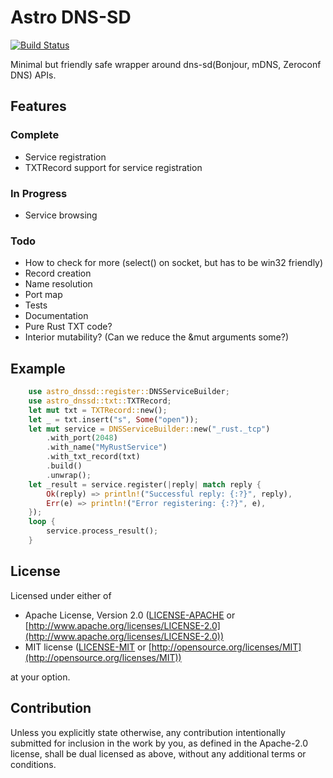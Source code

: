 # Astro DNS-SD

[![Build Status](https://dev.azure.com/AstroHQ/astro-dnssd/_apis/build/status/AstroHQ.astro-dnssd?branchName=master)](https://dev.azure.com/AstroHQ/astro-dnssd/_build/latest?definitionId=1&branchName=master)

Minimal but friendly safe wrapper around dns-sd(Bonjour, mDNS, Zeroconf DNS) APIs.

## Features

### Complete

- Service registration
- TXTRecord support for service registration

### In Progress

- Service browsing

### Todo

- How to check for more (select() on socket, but has to be win32 friendly)
- Record creation
- Name resolution
- Port map
- Tests
- Documentation
- Pure Rust TXT code?
- Interior mutability? (Can we reduce the &mut arguments some?)

## Example

```rust
    use astro_dnssd::register::DNSServiceBuilder;
    use astro_dnssd::txt::TXTRecord;
    let mut txt = TXTRecord::new();
    let _ = txt.insert("s", Some("open"));
    let mut service = DNSServiceBuilder::new("_rust._tcp")
        .with_port(2048)
        .with_name("MyRustService")
        .with_txt_record(txt)
        .build()
        .unwrap();
    let _result = service.register(|reply| match reply {
        Ok(reply) => println!("Successful reply: {:?}", reply),
        Err(e) => println!("Error registering: {:?}", e),
    });
    loop {
        service.process_result();
    }
```

## License

Licensed under either of

- Apache License, Version 2.0
   ([LICENSE-APACHE](LICENSE-APACHE) or [http://www.apache.org/licenses/LICENSE-2.0](http://www.apache.org/licenses/LICENSE-2.0))
- MIT license
   ([LICENSE-MIT](LICENSE-MIT) or [http://opensource.org/licenses/MIT](http://opensource.org/licenses/MIT))

at your option.

## Contribution

Unless you explicitly state otherwise, any contribution intentionally submitted
for inclusion in the work by you, as defined in the Apache-2.0 license, shall be
dual licensed as above, without any additional terms or conditions.
